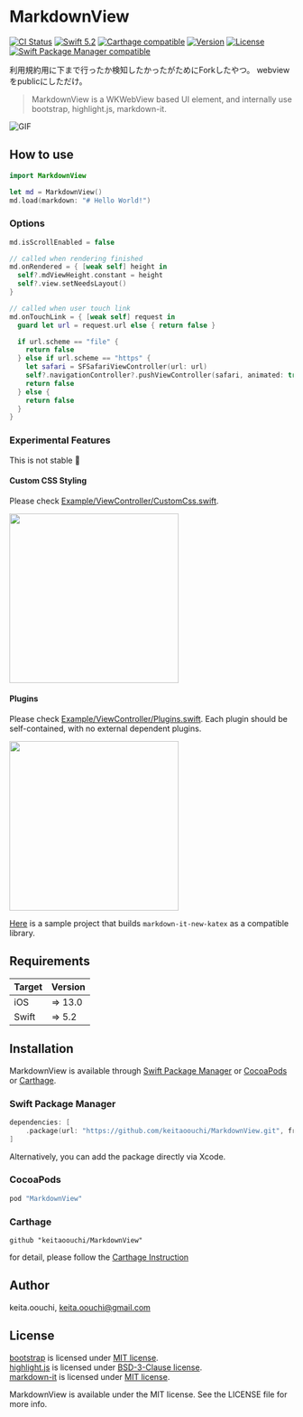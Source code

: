 # MarkdownView

[![CI Status](http://img.shields.io/travis/keitaoouchi/MArkdownView.svg?style=flat)](https://travis-ci.org/keitaoouchi/MarkdownView)
[![Swift 5.2](https://img.shields.io/badge/Swift-5.2-orange.svg?style=flat)](https://swift.org/)
[![Carthage compatible](https://img.shields.io/badge/Carthage-compatible-4BC51D.svg?style=flat)](https://github.com/Carthage/Carthage)
[![Version](https://img.shields.io/cocoapods/v/MarkdownView.svg?style=flat)](http://cocoapods.org/pods/MarkdownView)
[![License](https://img.shields.io/cocoapods/l/MarkdownView.svg?style=flat)](http://cocoapods.org/pods/MarkdownView)
[![Swift Package Manager compatible](https://img.shields.io/badge/Swift%20Package%20Manager-compatible-brightgreen.svg)](https://github.com/apple/swift-package-manager)

利用規約用に下まで行ったか検知したかったがためにForkしたやつ。
webviewをpublicにしただけ。

> MarkdownView is a WKWebView based UI element, and internally use bootstrap, highlight.js, markdown-it.

![GIF](https://github.com/keitaoouchi/MarkdownView/blob/master/sample.gif "GIF")

## How to use

```swift
import MarkdownView

let md = MarkdownView()
md.load(markdown: "# Hello World!")
```

### Options

```swift
md.isScrollEnabled = false

// called when rendering finished
md.onRendered = { [weak self] height in
  self?.mdViewHeight.constant = height
  self?.view.setNeedsLayout()
}

// called when user touch link
md.onTouchLink = { [weak self] request in
  guard let url = request.url else { return false }

  if url.scheme == "file" {
    return false
  } else if url.scheme == "https" {
    let safari = SFSafariViewController(url: url)
    self?.navigationController?.pushViewController(safari, animated: true)
    return false
  } else {
    return false
  }
}
```

### Experimental Features

This is not stable :bow:

#### Custom CSS Styling

Please check [Example/ViewController/CustomCss.swift](https://github.com/keitaoouchi/MarkdownView/blob/master/Example/Example/ViewController/CustomCss.swift). 

<img src="https://github.com/keitaoouchi/MarkdownView/blob/master/sample_css.png" width=300>

#### Plugins

Please check [Example/ViewController/Plugins.swift](https://github.com/keitaoouchi/MarkdownView/blob/master/Example/Example/ViewController/Plugins.swift). 
Each plugin should be self-contained, with no external dependent plugins.

<img src="https://github.com/keitaoouchi/MarkdownView/blob/master/sample_plugin.png" width=300>

[Here](https://github.com/keitaoouchi/markdownview-sample-plugin) is a sample project that builds `markdown-it-new-katex` as a compatible library.

## Requirements

| Target            | Version |
|-------------------|---------|
| iOS               |  => 13.0 |
| Swift             |  => 5.2 |

## Installation

MarkdownView is available through [Swift Package Manager](https://swift.org/package-manager/) or [CocoaPods](http://cocoapods.org) or [Carthage](https://github.com/Carthage/Carthage).

### Swift Package Manager

```swift
dependencies: [
    .package(url: "https://github.com/keitaoouchi/MarkdownView.git", from: "1.7.1")
]
```
Alternatively, you can add the package directly via Xcode.

### CocoaPods

```ruby
pod "MarkdownView"
```

### Carthage

```
github "keitaoouchi/MarkdownView"
```

for detail, please follow the [Carthage Instruction](https://github.com/Carthage/Carthage#if-youre-building-for-ios-tvos-or-watchos)


## Author

keita.oouchi, keita.oouchi@gmail.com

## License

[bootstrap](http://getbootstrap.com/) is licensed under [MIT license](https://github.com/twbs/bootstrap/blob/v4-dev/LICENSE).  
[highlight.js](https://highlightjs.org/) is licensed under [BSD-3-Clause license](https://github.com/isagalaev/highlight.js/blob/master/LICENSE).  
[markdown-it](https://markdown-it.github.io/) is licensed under [MIT license](https://github.com/markdown-it/markdown-it/blob/master/LICENSE).  

MarkdownView is available under the MIT license. See the LICENSE file for more info.
